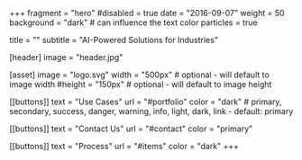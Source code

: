 +++
fragment = "hero"
#disabled = true
date = "2016-09-07"
weight = 50
background = "dark" # can influence the text color
particles = true


title = ""
subtitle = "AI-Powered Solutions for Industries"

[header]
  image = "header.jpg"

[asset]
  image = "logo.svg"
  width = "500px" # optional - will default to image width
  #height = "150px" # optional - will default to image height

[[buttons]]
  text = "Use Cases"
  url = "#portfolio"
  color = "dark" # primary, secondary, success, danger, warning, info, light, dark, link - default: primary

[[buttons]]
  text = "Contact Us"
  url = "#contact"
  color = "primary"

[[buttons]]
  text = "Process"
  url = "#items"
  color = "dark"
+++
